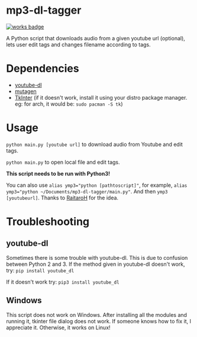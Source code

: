 # mp3-dl-tagger

[![works badge](https://cdn.rawgit.com/nikku/works-on-my-machine/v0.2.0/badge.svg)](https://github.com/nikku/works-on-my-machine)

A Python script that downloads audio from a given youtube url (optional), lets user edit tags and changes filename according to tags.


# Dependencies

* [youtube-dl](https://github.com/rg3/youtube-dl/)
* [mutagen](https://github.com/quodlibet/mutagen)
* [TkInter](https://wiki.python.org/moin/TkInter) (if it doesn't work, install it using your distro package manager. eg: for arch, it would be: ```sudo pacman -S tk```)

# Usage
```python main.py [youtube url]``` to download audio from Youtube and edit tags.

```python main.py``` to open local file and edit tags.

__This script needs to be run with Python3!__

You can also use ```alias ymp3="python [pathtoscript]"```, for example, ```alias ymp3="python ~/Documents/mp3-dl-tagger/main.py"```. And then ```ymp3 [youtubeurl]```. Thanks to [RaitaroH](https://github.com/RaitaroH) for the idea.

# Troubleshooting
## youtube-dl

Sometimes there is some trouble with youtube-dl. This is due to confusion between Python 2 and 3. If the method given in youtube-dl doesn't work, try:
```pip install youtube_dl```

If it doesn't work try:
```pip3 install youtube_dl```

## Windows

This script does not work on Windows. After installing all the modules and running it, tkinter file dialog does not work. If someone knows how to fix it, I appreciate it. Otherwise, it works on Linux!
